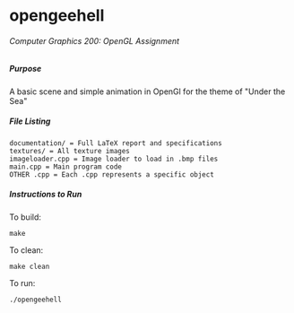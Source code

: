 # opengeehell

###### Computer Graphics 200: OpenGL Assignment

##### Purpose

A basic scene and simple animation in OpenGl for the theme of "Under the Sea"

##### File Listing

~~~
documentation/ = Full LaTeX report and specifications
textures/ = All texture images
imageloader.cpp = Image loader to load in .bmp files
main.cpp = Main program code
OTHER .cpp = Each .cpp represents a specific object
~~~

##### Instructions to Run

To build:

~~~
make
~~~

To clean:

~~~
make clean
~~~

To run:

~~~
./opengeehell
~~~
